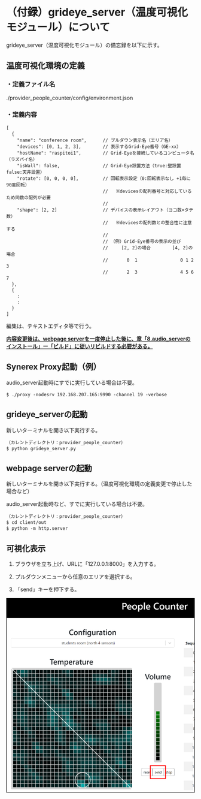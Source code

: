# （付録）grideye_server（温度可視化モジュール）について

grideye_server（温度可視化モジュール）の備忘録を以下に示す。

## 温度可視化環境の定義

### ・定義ファイル名

./provider_people_counter/config/environment.json



### ・定義内容

```
[
  {
    "name": "conference room",      // プルダウン表示名（エリア名）
    "devices": [0, 1, 2, 3],        // 表示するGrid-Eye番号（GE-xx）
    "hostName": "raspitoi1",        // Grid-Eyeを接続しているコンピュータ名（ラズパイ名）
    "isWall": false,                // Grid-Eye設置方法（true:壁設置  false:天井設置）
    "rotate": [0, 0, 0, 0],         // 回転表示設定（0:回転表示なし +1毎に90度回転）
                                    //   ※devicesの配列番号と対応しているため同数の配列が必要
                                    //
    "shape": [2, 2]                 // デバイスの表示レイアウト（ヨコ数×タテ数）
                                    //   ※devicesの配列数との整合性に注意する
                                    //
                                    // （例）Grid-Eye番号の表示の並び
                                    //     [2, 2]の場合        [4, 2]の場合
                                    //       0  1                0 1 2 3
                                    //       2  3                4 5 6 7
  },
  {
    :
    :
  }
]
```

編集は、テキストエディタ等で行う。

<u>**内容変更後は、webpage serverを一度停止した後に、章「8.audio_serverのインストール」ー「ビルド」に従いリビルドする必要がある。**</u>



## Synerex Proxy起動（例）

audio_server起動時にすでに実行している場合は不要。

```
$ ./proxy -nodesrv 192.168.207.165:9990 -channel 19 -verbose
```



## grideye_serverの起動

新しいターミナルを開き以下実行する。

```
（カレントディレクトリ：provider_people_counter）
$ python grideye_server.py
```



## webpage serverの起動

新しいターミナルを開き以下実行する。（温度可視化環境の定義変更で停止した場合など）

audio_server起動時など、すでに実行している場合は不要。

```
（カレントディレクトリ：provider_people_counter）
$ cd client/out
$ python -m http.server
```



## 可視化表示

1. ブラウザを立ち上げ、URLに「127.0.0.1:8000」を入力する。

2. プルダウンメニューから任意のエリアを選択する。
3. 「send」キーを押下する。

![img](../img/0900/browse.png)



